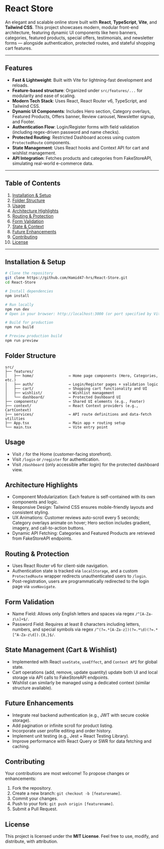 # React Store

An elegant and scalable online store built with **React**, **TypeScript**, **Vite**, and **Tailwind CSS**. This project showcases modern, modular front-end architecture, featuring dynamic UI components like hero banners, categories, featured products, special offers, testimonials, and newsletter forms — alongside authentication, protected routes, and stateful shopping cart features.

---

##  Features

- **Fast & Lightweight**: Built with Vite for lightning-fast development and reloads.  
- **Feature-based structure**: Organized under `src/features/...` for modularity and ease of scaling.  
- **Modern Tech Stack**: Uses React, React Router v6, TypeScript, and Tailwind CSS.  
- **Dynamic UI Components**: Includes Hero section, Category overlays, Featured Products, Offers banner, Review carousel, Newsletter signup, and Footer.  
- **Authentication Flow**: Login/Register forms with field validation (including regex-driven password and name checks).  
- **Protected Routing**: Restricted Dashboard access using custom `ProtectedRoute` components.  
- **State Management**: Uses React hooks and Context API for cart and wishlist management.  
- **API Integration**: Fetches products and categories from FakeStoreAPI, simulating real-world e-commerce data.

---

##  Table of Contents

1. [Installation & Setup](#installation--setup)  
2. [Folder Structure](#folder-structure)  
3. [Usage](#usage)  
4. [Architecture Highlights](#architecture-highlights)  
5. [Routing & Protection](#routing--protection)  
6. [Form Validation](#form-validation)  
7. [State & Context](#state--context)  
8. [Future Enhancements](#future-enhancements)  
9. [Contributing](#contributing)  
10. [License](#license)

---

##  Installation & Setup

```bash
# Clone the repository
git clone https://github.com/Hamid47-hrs/React-Store.git
cd React-Store

# Install dependencies
npm install

# Run locally
npm run dev
# Open in your browser: http://localhost:3000 (or port specified by Vite)

# Build for production
npm run build

# Preview production build
npm run preview
```

##  Folder Structure

```
src/
├── features/
│   ├── home/                → Home page components (Hero, Categories, etc.)
│   ├── auth/                → Login/Register pages + validation logic
│   ├── cart/                → Shopping cart functionality and UI
│   ├── wishlist/            → Wishlist management
│   └── dashboard/           → Protected Dashboard UI
├── components/              → Shared UI elements (e.g., Footer)
├── context/                 → React Context providers (e.g., CartContext)
├── services/                → API route definitions and data-fetch utilities
├── App.tsx                  → Main app + routing setup
└── main.tsx                 → Vite entry point
```

##  Usage

* Visit `/` for the Home (customer-facing storefront).
* Visit `/login` or `/register` for authentication.
* Visit `/dashboard` (only accessible after login) for the protected dashboard view.

##  Architecture Highlights

* Component Modularization: Each feature is self-contained with its own components and logic.
* Responsive Design: Tailwind CSS ensures mobile-friendly layouts and consistent styling.
* UX Animations: Customer reviews auto-scroll every 5 seconds; Category overlays animate on hover; Hero section includes gradient, imagery, and call-to-action buttons.
* Dynamic API Fetching: Categories and Featured Products are retrieved from FakeStoreAPI endpoints.

## Routing & Protection

* Uses React Router v6 for client-side navigation.
* Authentication state is tracked via `localStorage`, and a custom `ProtectedRoute` wrapper redirects unauthenticated users to `/login`.
* Post-registration, users are programmatically redirected to the login page via `useNavigate`.

## Form Validation

* Name Field: Allows only English letters and spaces via regex `/^[A-Za-z\s]+$/`.
* Password Field: Requires at least 8 characters including letters, numbers, and special symbols via regex `/^(?=.*[A-Za-z])(?=.*\d)(?=.*[^A-Za-z\d]).{8,}$/`.

## State Management (Cart & Wishlist)

* Implemented with React `useState`, `useEffect`, and `Context API` for global state.
* Cart operations (add, remove, update quantity) update both UI and local storage via API calls to FakeStoreAPI endpoints.
* Wishlist can similarly be managed using a dedicated context (similar structure available).

## Future Enhancements

* Integrate real backend authentication (e.g., JWT with secure cookie storage).
* Add pagination or infinite scroll for product listing.
* Incorporate user profile editing and order history.
* Implement unit testing (e.g., Jest + React Testing Library).
* Improve performance with React Query or SWR for data fetching and caching.

## Contributing

Your contributions are most welcome! To propose changes or enhancements:

1. Fork the repository.
2. Create a new branch: `git checkout -b [featurename]`.
3. Commit your changes.
4. Push to your fork: `git push origin [featurename]`.
5. Submit a Pull Request.

## License

This project is licensed under the **MIT License**. Feel free to use, modify, and distribute, with attribution.
